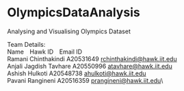 # OlympicsDataAnalysis
Analysing and Visualising  Olympics Dataset

Team Details:\
Name&emsp;Hawk ID&emsp;Email ID\
Ramani Chinthakindi	    A20531649	    rchinthakindi@hawk.iit.edu\
Anjali Jagdish Tavhare 	A20550996     atavhare@hawk.iit.edu\
Ashish Hulkoti 	        A20548738     ahulkoti@hawk.iit.edu\
Pavani Rangineni 	      A20516359	    prangineni@hawk.iit.edu\
